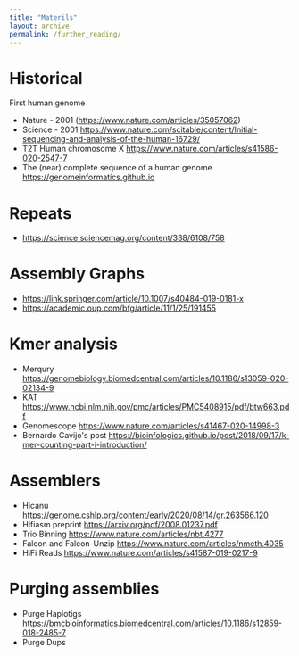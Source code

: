 ```yaml
---
title: "Materils"
layout: archive
permalink: /further_reading/
---
```



# Historical

First human genome
* Nature - 2001 (https://www.nature.com/articles/35057062)
* Science - 2001 https://www.nature.com/scitable/content/Initial-sequencing-and-analysis-of-the-human-16729/
* T2T Human chromosome X https://www.nature.com/articles/s41586-020-2547-7
* The (near) complete sequence of a human genome https://genomeinformatics.github.io

# Repeats

* https://science.sciencemag.org/content/338/6108/758

# Assembly Graphs

* https://link.springer.com/article/10.1007/s40484-019-0181-x
* https://academic.oup.com/bfg/article/11/1/25/191455 

# Kmer analysis

* Merqury https://genomebiology.biomedcentral.com/articles/10.1186/s13059-020-02134-9
* KAT https://www.ncbi.nlm.nih.gov/pmc/articles/PMC5408915/pdf/btw663.pdf
* Genomescope https://www.nature.com/articles/s41467-020-14998-3 
* Bernardo Cavijo's post https://bioinfologics.github.io/post/2018/09/17/k-mer-counting-part-i-introduction/ 


# Assemblers

* Hicanu https://genome.cshlp.org/content/early/2020/08/14/gr.263566.120
* Hifiasm preprint https://arxiv.org/pdf/2008.01237.pdf
* Trio Binning https://www.nature.com/articles/nbt.4277
* Falcon and Falcon-Unzip https://www.nature.com/articles/nmeth.4035 
* HiFi Reads https://www.nature.com/articles/s41587-019-0217-9 

# Purging assemblies

* Purge Haplotigs https://bmcbioinformatics.biomedcentral.com/articles/10.1186/s12859-018-2485-7
* Purge Dups 
